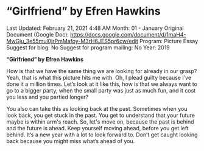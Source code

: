 # “Girlfriend” by Efren Hawkins

Last Updated: February 21, 2021 4:48 AM
Month: 01 - January
Original Document (Google Doc): https://docs.google.com/document/d/1maH4-MwGju_3e55mul0jrPmMafoy-M3rH6JES5pr6cw/edit
Program: Picture Essay
Suggest for blog: No
Suggest for program mailing: No
Year: 2019

**“Girlfriend” by Efren Hawkins**

How is that we have the same thing we are looking for already in our grasp? Yeah, that is what this picture hits me with. Oh, I plead guilty because I’ve done it a million times. Let’s look at it like this, how is that we always want to go to a bigger party, when the small party was just as much fun, and it cost you less and you partied longer?

You also can take this as looking back at the past. Sometimes when you look back, you get stuck in the past. You get to understand that your future maybe is within arm's reach. So, let's move on, because the past is behind and the future is ahead. Keep yourself moving ahead, before you get left behind. It’s a new year with a lot to look forward to. Don’t get caught looking back because you might miss what’s ahead of you.